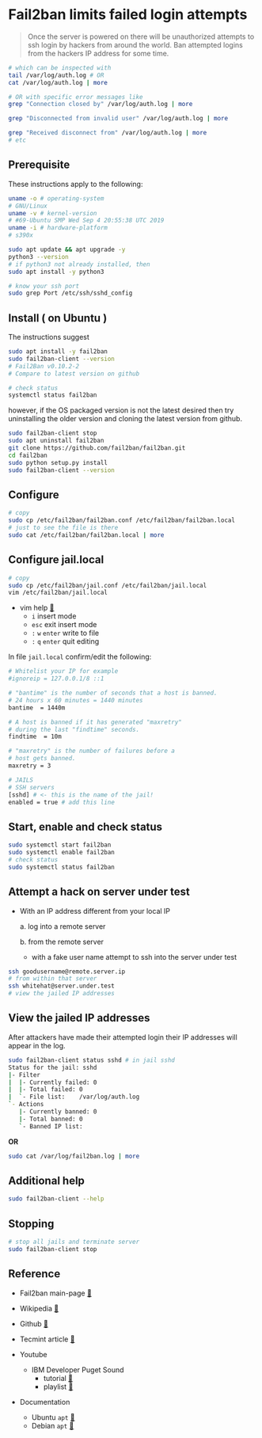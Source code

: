 # Fail2ban limits failed login attempts

> Once the server is powered on there will be
> unauthorized attempts to ssh login by hackers
> from around the world. Ban attempted logins
> from the hackers IP address for some time.

```bash
# which can be inspected with
tail /var/log/auth.log # OR
cat /var/log/auth.log | more

# OR with specific error messages like
grep "Connection closed by" /var/log/auth.log | more

grep "Disconnected from invalid user" /var/log/auth.log | more

grep "Received disconnect from" /var/log/auth.log | more
# etc
```

## Prerequisite

These instructions apply to the following:
```bash
uname -o # operating-system
# GNU/Linux
uname -v # kernel-version
# #69-Ubuntu SMP Wed Sep 4 20:55:38 UTC 2019
uname -i # hardware-platform
# s390x

sudo apt update && apt upgrade -y
python3 --version
# if python3 not already installed, then
sudo apt install -y python3

# know your ssh port
sudo grep Port /etc/ssh/sshd_config
```

## Install ( on Ubuntu )

The instructions suggest

```bash
sudo apt install -y fail2ban
sudo fail2ban-client --version
# Fail2Ban v0.10.2-2
# Compare to latest version on github

# check status
systemctl status fail2ban
```
however, if the OS packaged version is not
the latest desired then try uninstalling
the older version and cloning the latest
version from github.

```bash
sudo fail2ban-client stop
sudo apt uninstall fail2ban
git clone https://github.com/fail2ban/fail2ban.git
cd fail2ban
sudo python setup.py install
sudo fail2ban-client --version
```

## Configure
```bash
# copy
sudo cp /etc/fail2ban/fail2ban.conf /etc/fail2ban/fail2ban.local
# just to see the file is there
sudo cat /etc/fail2ban/fail2ban.local | more
```

## Configure jail.local
```bash
# copy
sudo cp /etc/fail2ban/jail.conf /etc/fail2ban/jail.local
vim /etc/fail2ban/jail.local
```
* vim help [:link:](https://vimhelp.org/)
  * `i` insert mode
  * `esc` exit insert mode
  * `:` `w` `enter` write to file
  * `:` `q` `enter` quit editing

In file `jail.local` confirm/edit the following:

```bash
# Whitelist your IP for example
#ignoreip = 127.0.0.1/8 ::1

# "bantime" is the number of seconds that a host is banned.
# 24 hours x 60 minutes = 1440 minutes
bantime  = 1440m

# A host is banned if it has generated "maxretry" 
# during the last "findtime" seconds.
findtime  = 10m

# "maxretry" is the number of failures before a 
# host gets banned.
maxretry = 3

# JAILS
# SSH servers
[sshd] # <- this is the name of the jail!
enabled = true # add this line
```

## Start, enable and check status
```bash
sudo systemctl start fail2ban
sudo systemctl enable fail2ban
# check status
sudo systemctl status fail2ban
```

## Attempt a hack on server under test

* With an IP address different from your local IP 

  a. log into a remote server

  b. from the remote server

     * with a fake user name attempt to ssh
       into the server under test

```bash
ssh goodusername@remote.server.ip
# from within that server
ssh whitehat@server.under.test
# view the jailed IP addresses
```


## View the jailed IP addresses
After attackers have made their attempted login
their IP addresses will appear in the log.

```bash
sudo fail2ban-client status sshd # in jail sshd
Status for the jail: sshd
|- Filter
|  |- Currently failed:	0
|  |- Total failed:	0
|  `- File list:	/var/log/auth.log
`- Actions
   |- Currently banned:	0
   |- Total banned:	0
   `- Banned IP list:
```
__OR__

```bash
sudo cat /var/log/fail2ban.log | more
```

## Additional help
```bash
sudo fail2ban-client --help
```

## Stopping
```bash
# stop all jails and terminate server
sudo fail2ban-client stop
```

## Reference

* Fail2ban main-page [:link:](https://www.fail2ban.org/wiki/index.php/Main_Page)
* Wikipedia [:link:](https://en.wikipedia.org/wiki/Fail2ban)
* Github [:link:](https://github.com/fail2ban/fail2ban)
* Tecmint article [:link:](https://www.tecmint.com/use-fail2ban-to-secure-linux-server/)

* Youtube
  - IBM Developer Puget Sound 
    * tutorial [:link:](https://youtu.be/Wh5kpnsZg84)
    * playlist [:link:](https://www.youtube.com/playlist?list=PL-j7VyctKguuCO8WkzaYauh4NosbtGLC_)

* Documentation
  - Ubuntu `apt` [:link:](https://help.ubuntu.com/lts/serverguide/apt.html)
  - Debian `apt` [:link:](https://www.debian.org/doc/manuals/debian-handbook/sect.apt-get.en.html)
